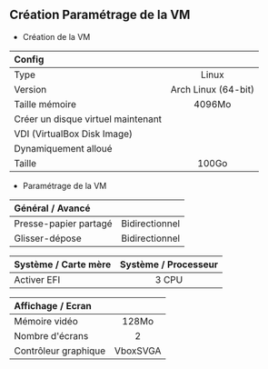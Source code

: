 ## Création Paramétrage de la VM

* Création de la VM

|Config||
|:-|:-:|
|Type|Linux|
|Version|Arch Linux (64-bit)|
|Taille mémoire|4096Mo|
|Créer un disque virtuel maintenant||
|VDI (VirtualBox Disk Image)||
|Dynamiquement alloué||
|Taille|100Go|

* Paramétrage de la VM

|Général / Avancé||
|:-|:-:|
|Presse-papier partagé|Bidirectionnel|
|Glisser-dépose|Bidirectionnel|

|Système / Carte mère|Système / Processeur|
|:-|:-:|
|Activer EFI|3 CPU|

|Affichage / Ecran||
|:-|:-:|
|Mémoire vidéo|128Mo|
|Nombre d'écrans|2|
|Contrôleur graphique|VboxSVGA|
